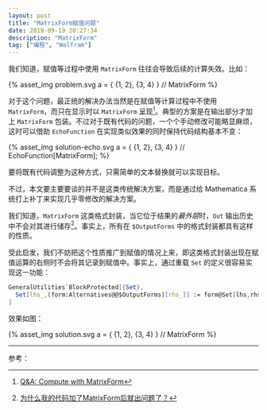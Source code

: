 ```yaml
---
layout: post
title: "MatrixForm赋值问题"
date: 2019-09-19 20:27:34
description: "MatrixForm"
tag: ["编程", "Wolfram"]
---
```


我们知道，赋值等过程中使用 `MatrixForm` 往往会导致后续的计算失效。比如：

{% asset_img problem.svg a = { {1, 2}, {3, 4} } // MatrixForm %}

对于这个问题，最正统的解决办法当然是在赋值等计算过程中不使用 `MatrixForm`，而只在显示时以 `MatrixForm` 呈现[^1]。典型的方案是在输出部分才加上 `MatrixForm` 包装。不过对于既有代码的问题，一个个手动修改可能略显麻烦，这时可以借助 `EchoFunction` 在实现类似效果的同时保持代码结构基本不变：

{% asset_img solution-echo.svg a = { {1, 2}, {3, 4} } // EchoFunction[MatrixForm]; %}

要将既有代码调整为这种方式，只需简单的文本替换就可以实现目标。

不过，本文要主要要谈的并不是这类传统解决方案，而是通过给 Mathematica 系统打上补丁来实现几乎零修改的解决方案。

我们知道，`MatrixForm` 这类格式封装，当它位于结果的*最外层*时，`Out` 输出历史中不会对其进行储存[^2]。事实上，所有在 `$OutputForms` 中的格式封装都具有这样的性质。

受此启发，我们不妨把这个性质推广到赋值的情况上来，即这类格式封装出现在赋值运算的右侧时不会将其记录到赋值中。事实上，通过重载 `Set` 的定义很容易实现这一功能：

```mathematica
GeneralUtilities`BlockProtected[{Set},
  Set[lhs_,(form:Alternatives@@$OutputForms)[rhs_]] := form@Set[lhs,rhs]
]
```

效果如图：

{% asset_img solution.svg a = { {1, 2}, {3, 4} } // MatrixForm %}

----

参考：

[^1]: [Q&A: Compute with MatrixForm](http://people.math.umass.edu/~murray/Math_421_Eisenberg/Notes/Mathematica_Q___A/MatrixForm/matrixform.html)
[^2]: [为什么我的代码加了MatrixForm后就出问题了？](https://note.youdao.com/ynoteshare1/index.html?id=d0a57819857f2771ca669eb54819e3d1&type=note)

